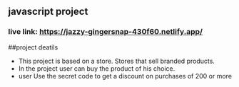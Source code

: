## javascript project
### live link: https://jazzy-gingersnap-430f60.netlify.app/

##project deatils 
- This project is based on a store. Stores that sell branded products.
 - In the project user can buy the product of his choice.
- user Use the secret code to get a discount on purchases of 200 or more
